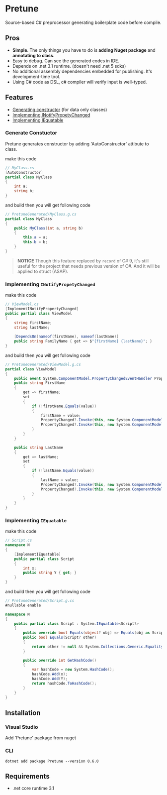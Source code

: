 # Pretune
Source-based C# preprocessor generating boilerplate code before compile.

## Pros
 - **Simple**. The only things you have to do is **adding Nuget package** and **annotating to class**.
 - Easy to debug. Can see the generated codes in IDE.
 - Depends on .net 3.1 runtime. (doesn't need .net 5 sdks)
 - No additional assembly dependencies embedded for publishing. It's development-time tool.
 - Using C# code as DSL, c# compiler will verify input is well-typed.

## Features 
 - [Generating constructor](#auto_constructor) (for data only classes)
 - [Implementing INotifyPropetyChanged](#implement_inotifypropertychanged)
 - [Implementing IEquatable](#implement_iequatable)

### Generate Constuctor <a name="auto_constructor"> </a>
Pretune generates constructor by adding 'AutoConstructor' attibute to class.

make this code
```csharp 
// MyClass.cs
[AutoConstructor]
partial class MyClass
{
    int a;
    string b;
}
```

and build then you will get following code

```csharp
// PretuneGenerated/MyClass.g.cs
partial class MyClass
{
    public MyClass(int a, string b)
    {
        this.a = a;
        this.b = b;
    }
}
```
> **NOTICE** Though this feature replaced by `record` of C# 9, it's still useful for the project that needs previous version of C#. And it will be applied to struct (ASAP).

### Implementing `INotifyPropetyChanged` <a name="implement_inotifypropertychanged"> </a> 

make this code
```csharp 
// ViewModel.cs
[ImplementINotifyPropertyChanged]
public partial class ViewModel
{
    string firstName;
    string lastName;
    
    [DependsOn(nameof(firstName), nameof(lastName)]
    public string FamilyName { get => $"{firstName} {lastName}"; }
}    
```

and build then you will get following code

```csharp
// PretuneGenerated/ViewModel.g.cs
partial class ViewModel
{
    public event System.ComponentModel.PropertyChangedEventHandler PropertyChanged;
    public string FirstName
    {
        get => firstName;
        set
        {
            if (!firstName.Equals(value))
            {
                firstName = value;
                PropertyChanged?.Invoke(this, new System.ComponentModel.PropertyChangedEventArgs("FirstName"));
                PropertyChanged?.Invoke(this, new System.ComponentModel.PropertyChangedEventArgs("FamilyName"));
            }
        }
    }

    public string LastName
    {
        get => lastName;
        set
        {
            if (!lastName.Equals(value))
            {
                lastName = value;
                PropertyChanged?.Invoke(this, new System.ComponentModel.PropertyChangedEventArgs("LastName"));
                PropertyChanged?.Invoke(this, new System.ComponentModel.PropertyChangedEventArgs("FamilyName"));
            }
        }
    }
}
```

### Implementing `IEquatable` <a name="implement_iequatable"> </a> 

make this code
```csharp 
// Script.cs
namespace N
{
    [ImplementIEquatable]
    public partial class Script
    {
        int x;
        public string Y { get; }
    }
}
```

and build then you will get following code

```csharp
// PretuneGenerated/Script.g.cs
#nullable enable

namespace N
{
    public partial class Script : System.IEquatable<Script?>
    {
        public override bool Equals(object? obj) => Equals(obj as Script);
        public bool Equals(Script? other)
        {
            return other != null && System.Collections.Generic.EqualityComparer<int>.Default.Equals(x, other.x) && System.Collections.Generic.EqualityComparer<string>.Default.Equals(Y, other.Y);
        }

        public override int GetHashCode()
        {
            var hashCode = new System.HashCode();
            hashCode.Add(x);
            hashCode.Add(Y);
            return hashCode.ToHashCode();
        }
    }
}
```

## Installation

### Visual Studio
Add 'Pretune' package from nuget

### CLI
```
dotnet add package Pretune --version 0.6.0
```

## Requirements
 - .net core runtime 3.1
